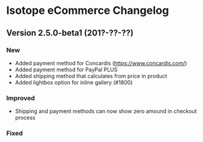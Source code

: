 Isotope eCommerce Changelog
===========================

Version 2.5.0-beta1 (201?-??-??)
--------------------------------

### New

- Added payment method for Concardis (https://www.concardis.com/)
- Added payment method for PayPal PLUS
- Added shipping method that calculates from price in product
- Added lightbox option for inline gallery (#1800)


### Improved

- Shipping and payment methods can now show zero amound in checkout process


### Fixed

